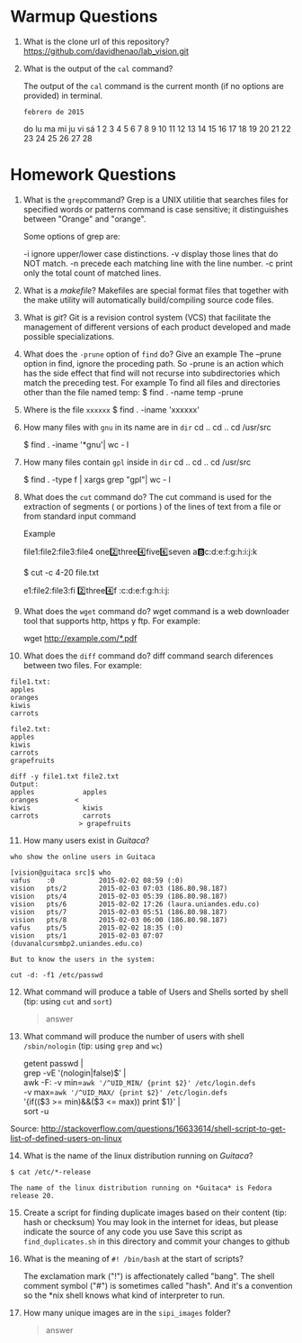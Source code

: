 # Warmup Questions

1.  What is the clone url of this repository?
    https://github.com/davidhenao/lab_vision.git

2.  What is the output of the ``cal`` command?

    The output of the ``cal`` command is the current month (if no options are provided) in terminal.
    
        febrero de 2015
    do lu ma mi ju vi sá
    1  2  3  4  5  6  7
    8  9 10 11 12 13 14
    15 16 17 18 19 20 21
    22 23 24 25 26 27 28

# Homework Questions

1.  What is the ``grep``command?
    Grep is a UNIX utilitie that searches files for specified words or patterns command is case sensitive; it distinguishes between "Orange" and "orange".

    Some options of grep are:
    
    -i ignore upper/lower case distinctions.
    -v display those lines that do NOT match. 
    -n precede each matching line with the line number.
    -c print only the total count of matched lines. 
    
2.  What is a *makefile*?
    Makefiles are special format files that together with the make utility will automatically build/compiling source code files.

3.  What is *git*?
    Git is a revision control system (VCS) that facilitate the management of different versions of each product      developed and made possible specializations.

4.  What does the ``-prune`` option of ``find`` do? Give an example
    The –prune option in find, ignore the proceding path. So -prune is an action which has the side effect that find will not recurse into subdirectories which match the preceding test.
For example
    To find all files and directories other than the file named temp:
    $ find . -name temp -prune

5.  Where is the file ``xxxxxx``
     $ find . -iname 'xxxxxx'

6.  How many files with ``gnu`` in its name are in ``dir``
    cd ..
    cd ..
    cd /usr/src

    $ find . -iname '*gnu'| wc - l

7.  How many files contain ``gpl`` inside in ``dir``
    cd ..
    cd ..
    cd /usr/src

    $ find . -type f | xargs grep "gpl"| wc - l

8.  What does the ``cut`` command do?
    The cut command is used for the extraction of segments ( or portions ) of the lines of text from a file or from standard input command

    Example

    file1:file2:file3:file4
    one:two:three:four:five:six:seven
    a:b:c:d:e:f:g:h:i:j:k

    $ cut -c 4-20 file.txt

    e1:file2:file3:fi
    :two:three:four:f
    :c:d:e:f:g:h:i:j:

9.  What does the ``wget`` command do?
    wget command is a web downloader tool that supports http, https y ftp. For example:

    wget http://example.com/*.pdf

10.  What does the ``diff`` command do?
    diff command search diferences between two files. For example:
    
    file1.txt:
    apples
    oranges
    kiwis
    carrots

    file2.txt:
    apples
    kiwis
    carrots
    grapefruits

    diff -y file1.txt file2.txt
    Output:
    apples            apples
    oranges         <
    kiwis             kiwis
    carrots           carrots
                     > grapefruits

11.  How many users exist in *Guitaca*?

    who show the online users in Guitaca
    
    [vision@guitaca src]$ who
    vafus    :0           2015-02-02 08:59 (:0)
    vision   pts/2        2015-02-03 07:03 (186.80.98.187)
    vision   pts/4        2015-02-03 05:39 (186.80.98.187)
    vision   pts/6        2015-02-02 17:26 (laura.uniandes.edu.co)
    vision   pts/7        2015-02-03 05:51 (186.80.98.187)
    vision   pts/8        2015-02-03 06:00 (186.80.98.187)
    vafus    pts/5        2015-02-02 18:35 (:0)
    vision   pts/1        2015-02-03 07:07 (duvanalcursmbp2.uniandes.edu.co)
    
    But to know the users in the system:

    cut -d: -f1 /etc/passwd

12. What command will produce a table of Users and Shells sorted by shell (tip: using ``cut`` and ``sort``)
    >   answer

13. What command will produce the number of users with shell ``/sbin/nologin`` (tip: using ``grep`` and ``wc``)
    
    getent passwd | \
    grep -vE '(nologin|false)$' | \
    awk -F: -v min=`awk '/^UID_MIN/ {print $2}' /etc/login.defs` \
    -v max=`awk '/^UID_MAX/ {print $2}' /etc/login.defs` \
    '{if(($3 >= min)&&($3 <= max)) print $1}' | \
    sort -u

Source: http://stackoverflow.com/questions/16633614/shell-script-to-get-list-of-defined-users-on-linux

14.  What is the name of the linux distribution running on *Guitaca*?

    $ cat /etc/*-release

    The name of the linux distribution running on *Guitaca* is Fedora release 20.

15. Create a script for finding duplicate images based on their content (tip: hash or checksum)
    You may look in the internet for ideas, but please indicate the source of any code you use
    Save this script as ``find_duplicates.sh`` in this directory and commit your changes to github

16. What is the meaning of ``#! /bin/bash`` at the start of scripts?
    
    The exclamation mark ("!") is affectionately called "bang". The shell comment symbol ("#") is sometimes called "hash". And it's a convention so the *nix shell knows what kind of interpreter to run.

17. How many unique images are in the ``sipi_images`` folder?
    >   answer
    
